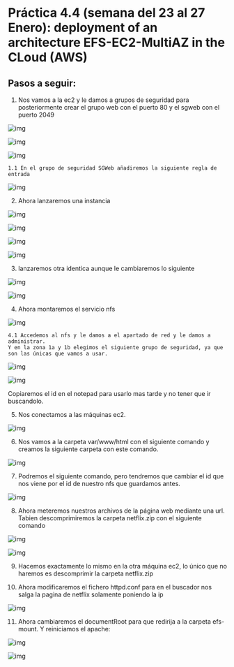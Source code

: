 # Práctica 4.4 (semana del 23 al 27 Enero): deployment of an architecture EFS-EC2-MultiAZ in the CLoud (AWS)


## Pasos a seguir:

1. Nos vamos a la ec2 y le damos a grupos de seguridad para posteriormente crear el grupo web con el puerto 80 y el sgweb con el puerto 2049

![img](img/1.png)

![img](img/2.png)

![img](img/3.png)

    1.1 En el grupo de seguridad SGWeb añadiremos la siguiente regla de entrada

![img](img/4.png)

2. Ahora lanzaremos una instancia

![img](img/instancia1.png)

![img](img/instancia1-1.png)

![img](img/instancia1-2.png)

![img](img/instancia1-3.png)

3. lanzaremos otra identica aunque le cambiaremos lo siguiente

![img](img/instancia2.png)

![img](img/instancia2-1.png)

4. Ahora montaremos el servicio nfs

![img](img/nfs1.png)

    4.1 Accedemos al nfs y le damos a el apartado de red y le damos a administrar.
    Y en la zona 1a y 1b elegimos el siguiente grupo de seguridad, ya que son las únicas que vamos a usar.

![img](img/nfs2.png)

![img](img/nfs3.png)

Copiaremos el id en el notepad para usarlo mas tarde y no tener que ir buscandolo.

5. Nos conectamos a las máquinas ec2.

![img](img/conectarnosec2.png)

6. Nos vamos a la carpeta var/www/html con el siguiente comando y creamos la siguiente carpeta con este comando.

![img](img/comandosec2.png)

7. Podremos el siguiente comando, pero tendremos que cambiar el id que nos viene por el id de nuestro nfs que guardamos antes.

![img](img/comandosec2-2.png)

8. Ahora meteremos nuestros archivos de la página web mediante una url. Tabien descomprimiremos la carpeta netflix.zip con el siguiente comando

![img](img/comandosec2-3.png)

![img](img/comandosec2-4.png)

9. Hacemos exactamente lo mismo en la otra máquina ec2, lo único que no haremos es descomprimir la carpeta netflix.zip

10. Ahora modificaremos el fichero httpd.conf para en el buscador nos salga la pagina de netflix solamente poniendo la ip

![img](img/editar-httpdconf.png)

11. Ahora cambiaremos el documentRoot para que redirija a la carpeta efs-mount. Y reiniciamos el apache:

![img](img/editar-httpdconf-2.png)

![img](img/reiniciarapache.png)
